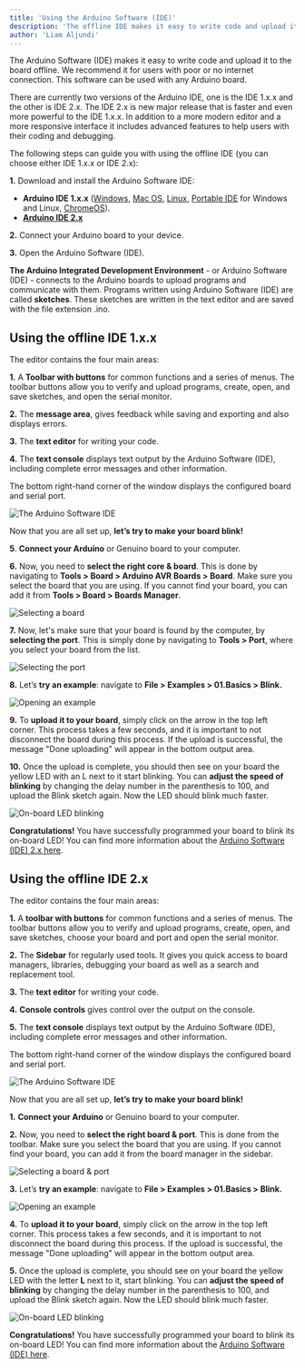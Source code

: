 ```yaml
---
title: 'Using the Arduino Software (IDE)'
description: 'The offline IDE makes it easy to write code and upload it to the board without an Internet connection.'
author: 'Liam Aljundi'
---
```


The Arduino Software (IDE) makes it easy to write code and upload it to the board offline. We recommend it for users with poor or no internet connection. This software can be used with any Arduino board.

There are currently two versions of the Arduino IDE, one is the IDE 1.x.x and the other is IDE 2.x. The IDE 2.x is new major release that is faster and even more powerful to the IDE 1.x.x. In addition to a more modern editor and a more responsive interface it includes advanced features to help users with their coding and debugging.

The following steps can guide you with using the offline IDE (you can choose either IDE 1.x.x or IDE 2.x):

**1.** Download and install the Arduino Software IDE:

   - **Arduino IDE 1.x.x** ([Windows](https://www.arduino.cc/en/Guide/Windows), [Mac OS](https://www.arduino.cc/en/Guide/macOS), [Linux](https://www.arduino.cc/en/Guide/Linux), [Portable IDE](https://www.arduino.cc/en/Guide/PortableIDE) for Windows and Linux, [ChromeOS](https://chrome.google.com/webstore/detail/arduino-create/dcgicpihgkmccjigalccipmjlnjopdfe)).
   - [**Arduino IDE 2.x**](https://www.arduino.cc/en/Tutorial/getting-started-with-ide-v2/ide-v2-downloading-and-installing)

**2.** Connect your Arduino board to your device.

**3.** Open the Arduino Software (IDE).

**The Arduino Integrated Development Environment** - or Arduino Software (IDE) - connects to the Arduino boards to upload programs and communicate with them. Programs written using Arduino Software (IDE) are called **sketches**. These sketches are written in the text editor and are saved with the file extension .ino.

## Using the offline IDE 1.x.x

The editor contains the four main areas:

**1.** A **Toolbar with buttons** for common functions and a series of menus. The toolbar buttons allow you to verify and upload programs, create, open, and save sketches, and open the serial monitor.

**2.** The **message area**, gives feedback while saving and exporting and also displays errors.

**3.** The **text editor** for writing your code.

**4.** The **text console** displays text output by the Arduino Software (IDE), including complete error messages and other information.

The bottom right-hand corner of the window displays the configured board and serial port.

![The Arduino Software IDE](./assets/arduino-ide-interface.png)

Now that you are all set up, **let’s try to make your board blink!**

**5**. **Connect your Arduino** or Genuino board to your computer.

**6.** Now, you need to **select the right core & board**. This is done by navigating to **Tools > Board > Arduino AVR Boards > Board**. Make sure you select the board that you are using. If you cannot find your board, you can add it from **Tools > Board > Boards Manager**.

![Selecting a board](./assets/install_avr_02.png)

**7.** Now, let's make sure that your board is found by the computer, by **selecting the port**. This is simply done by navigating to **Tools > Port**, where you select your board from the list.

![Selecting the port](./assets/install_avr_03.png)

**8.** Let’s **try an example**: navigate to **File > Examples > 01.Basics > Blink.**

![Opening an example](./assets/install_avr_04.png)

**9.** To **upload it to your board**, simply click on the arrow in the top left corner. This process takes a few seconds, and it is important to not disconnect the board during this process. If the upload is successful, the message "Done uploading" will appear in the bottom output area.

**10.** Once the upload is complete, you should then see on your board the yellow LED with an L next to it start blinking. You can **adjust the speed of blinking** by changing the delay number in the parenthesis to 100, and upload the Blink sketch again. Now the LED should blink much faster.

![On-board LED blinking](./assets/onboard-led-blinking.gif)

**Congratulations!** You have successfully programmed your board to blink its on-board LED! You can find more information about the [Arduino Software (IDE) 2.x here](https://www.arduino.cc/en/Tutorial/getting-started-with-ide-v2).

## Using the offline IDE 2.x

The editor contains the four main areas:

**1.** A **toolbar with buttons** for common functions and a series of menus. The toolbar buttons allow you to verify and upload programs, create, open, and save sketches, choose your board and port and open the serial monitor.

**2.** The **Sidebar** for regularly used tools. It gives you quick access to board managers, libraries, debugging your board as well as a search and replacement tool.

**3.** The **text editor** for writing your code.

**4.** **Console controls** gives control over the output on the console.

**5.** The **text console** displays text output by the Arduino Software (IDE), including complete error messages and other information.

The bottom right-hand corner of the window displays the configured board and serial port.

![The Arduino Software IDE](./assets/ide-20.png)

Now that you are all set up, **let’s try to make your board blink!**

**1.** **Connect your Arduino** or Genuino board to your computer.

**2.** Now, you need to **select the right board & port**. This is done from the toolbar. Make sure you select the board that you are using. If you cannot find your board, you can add it from the board manager in the sidebar.

![Selecting a board & port](./assets/select-board-port.png)

**3.** Let’s **try an example**: navigate to **File > Examples > 01.Basics > Blink.**

![Opening an example](./assets/open-example.png)

**4.** To **upload it to your board**, simply click on the arrow in the top left corner. This process takes a few seconds, and it is important to not disconnect the board during this process. If the upload is successful, the message "Done uploading" will appear in the bottom output area.

**5.** Once the upload is complete, you should see on your board the yellow LED with the letter **L** next to it, start blinking. You can **adjust the speed of blinking** by changing the delay number in the parenthesis to 100, and upload the Blink sketch again. Now the LED should blink much faster.

![On-board LED blinking](./assets/onboard-led-blinking.gif)

**Congratulations!** You have successfully programmed your board to blink its on-board LED! You can find more information about the [Arduino Software (IDE) here](/software/ide-v2).
